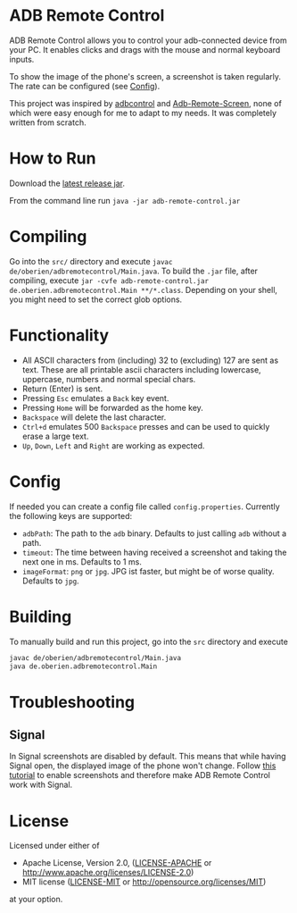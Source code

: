 # ADB Remote Control

ADB Remote Control allows you to control your adb-connected device from your PC.
It enables clicks and drags with the mouse and normal keyboard inputs.

To show the image of the phone's screen, a screenshot is taken regularly.
The rate can be configured (see [Config](#config)).

This project was inspired by [adbcontrol](http://marian.schedenig.name/2014/07/03/remote-control-your-android-phone-through-adb/)
and [Adb-Remote-Screen](https://github.com/MajeurAndroid/Adb-Remote-Screen), none of which were easy enough for me to
adapt to my needs.
It was completely written from scratch.

# How to Run

Download the [latest release jar](https://github.com/oberien/adb-remote-control/releases/latest/download/adb-remote-control.jar).

From the command line run `java -jar adb-remote-control.jar`

# Compiling

Go into the `src/` directory and execute `javac de/oberien/adbremotecontrol/Main.java`.
To build the `.jar` file, after compiling, execute
`jar -cvfe adb-remote-control.jar de.oberien.adbremotecontrol.Main **/*.class`.
Depending on your shell, you might need to set the correct glob options.

# Functionality

* All ASCII characters from (including) 32 to (excluding) 127 are sent as text.
  These are all printable ascii characters including lowercase, uppercase,
  numbers and normal special chars.
* Return (Enter) is sent.
* Pressing `Esc` emulates a `Back` key event.
* Pressing `Home` will be forwarded as the home key.
* `Backspace` will delete the last character.
* `Ctrl+d` emulates 500 `Backspace` presses and can be used to quickly erase
  a large text.
* `Up`, `Down`, `Left` and `Right` are working as expected.

# Config

If needed you can create a config file called `config.properties`.
Currently the following keys are supported:

* `adbPath`: The path to the `adb` binary. Defaults to just calling `adb` without a path.
* `timeout`: The time between having received a screenshot and taking the next one in ms. Defaults to 1 ms.
* `imageFormat`: `png` or `jpg`. JPG ist faster, but might be of worse quality. Defaults to `jpg`.

# Building

To manually build and run this project, go into the `src` directory and execute

```sh
javac de/oberien/adbremotecontrol/Main.java
java de.oberien.adbremotecontrol.Main 
```

# Troubleshooting

## Signal

In Signal screenshots are disabled by default.
This means that while having Signal open, the displayed image of the phone
won't change.
Follow [this tutorial](http://web.archive.org/web/20160906212028/http://support.whispersystems.org/hc/en-us/articles/213191027-Can-I-take-a-screenshot-)
to enable screenshots and therefore make ADB Remote Control work with Signal.

# License

Licensed under either of

 * Apache License, Version 2.0, ([LICENSE-APACHE](LICENSE-APACHE) or http://www.apache.org/licenses/LICENSE-2.0)
 * MIT license ([LICENSE-MIT](LICENSE-MIT) or http://opensource.org/licenses/MIT)

at your option.
